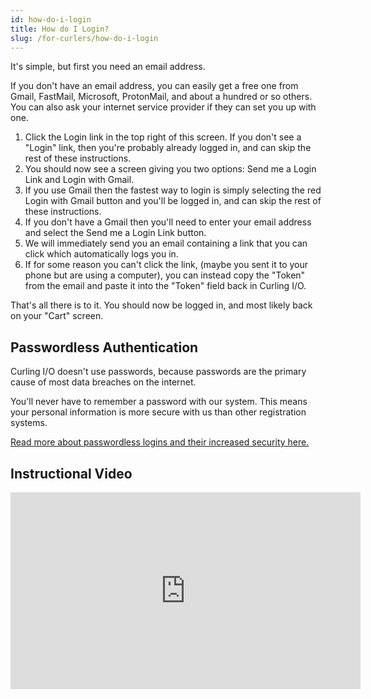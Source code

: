```yaml
---
id: how-do-i-login
title: How do I Login?
slug: /for-curlers/how-do-i-login
---
```


It's simple, but first you need an email address.

If you don't have an email address, you can easily get a free one from Gmail, FastMail, Microsoft, ProtonMail, and about a hundred or so others. You can also ask your internet service provider if they can set you up with one.

1. Click the Login link in the top right of this screen. If you don't see a "Login" link, then you're probably already logged in, and can skip the rest of these instructions.
2. You should now see a screen giving you two options: Send me a Login Link and Login with Gmail.
3. If you use Gmail then the fastest way to login is simply selecting the red Login with Gmail button and you'll be logged in, and can skip the rest of these instructions.
4. If you don't have a Gmail then you'll need to enter your email address and select the Send me a Login Link button.
5. We will immediately send you an email containing a link that you can click which automatically logs you in.
6. If for some reason you can't click the link, (maybe you sent it to your phone but are using a computer), you can instead copy the "Token" from the email and paste it into the "Token" field back in Curling I/O.

That's all there is to it. You should now be logged in, and most likely back on your "Cart" screen.

## Passwordless Authentication

Curling I/O doesn't use passwords, because passwords are the primary cause of most data breaches on the internet.

You'll never have to remember a password with our system. This means your personal information is more secure with us than other registration systems.

[Read more about passwordless logins and their increased security here.](https://auth0.com/blog/is-passwordless-authentication-more-secure-than-passwords/)

## Instructional Video

<iframe width="560" height="315" src="https://www.youtube.com/embed/6bzxDm_t-JA" frameBorder="0" allow="accelerometer; autoplay; clipboard-write; encrypted-media; gyroscope; picture-in-picture" allowFullScreen></iframe>

